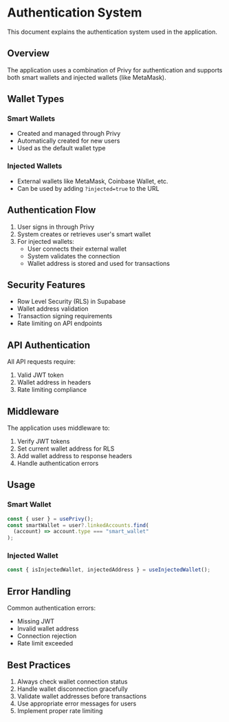 # Authentication System

This document explains the authentication system used in the application.

## Overview

The application uses a combination of Privy for authentication and supports both smart wallets and injected wallets (like MetaMask).

## Wallet Types

### Smart Wallets

- Created and managed through Privy
- Automatically created for new users
- Used as the default wallet type

### Injected Wallets

- External wallets like MetaMask, Coinbase Wallet, etc.
- Can be used by adding `?injected=true` to the URL

## Authentication Flow

1. User signs in through Privy
2. System creates or retrieves user's smart wallet
3. For injected wallets:
   - User connects their external wallet
   - System validates the connection
   - Wallet address is stored and used for transactions

## Security Features

- Row Level Security (RLS) in Supabase
- Wallet address validation
- Transaction signing requirements
- Rate limiting on API endpoints

## API Authentication

All API requests require:

1. Valid JWT token
2. Wallet address in headers
3. Rate limiting compliance

## Middleware

The application uses middleware to:

1. Verify JWT tokens
2. Set current wallet address for RLS
3. Add wallet address to response headers
4. Handle authentication errors

## Usage

### Smart Wallet

```typescript
const { user } = usePrivy();
const smartWallet = user?.linkedAccounts.find(
  (account) => account.type === "smart_wallet"
);
```

### Injected Wallet

```typescript
const { isInjectedWallet, injectedAddress } = useInjectedWallet();
```

## Error Handling

Common authentication errors:

- Missing JWT
- Invalid wallet address
- Connection rejection
- Rate limit exceeded

## Best Practices

1. Always check wallet connection status
2. Handle wallet disconnection gracefully
3. Validate wallet addresses before transactions
4. Use appropriate error messages for users
5. Implement proper rate limiting
